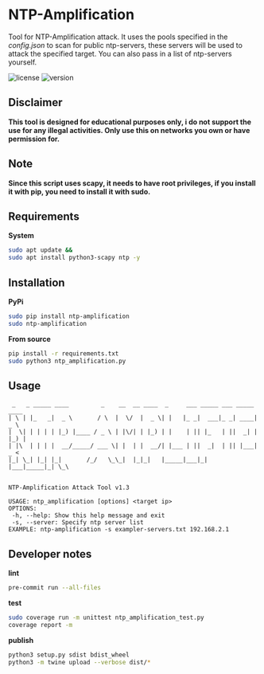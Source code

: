 # NTP-Amplification
Tool for NTP-Amplification attack. It uses the pools specified in the *config.json* to scan for public ntp-servers, these servers will be used to attack the specified target. You can also pass in a list of ntp-servers yourself.

![license](https://img.shields.io/badge/license-MIT-brightgreen.svg)
![version](https://img.shields.io/badge/version-1.3-lightgrey.svg)

## Disclaimer
**This tool is designed for educational purposes only, i do not support the use for any illegal activities.
Only use this on networks you own or have permission for.**

## Note

**Since this script uses scapy, it needs to have root privileges, if
you install it with pip, you need to install it with sudo.**

## Requirements

**System**
```bash
sudo apt update &&
sudo apt install python3-scapy ntp -y
```

## Installation

**PyPi**

```bash
sudo pip install ntp-amplification
sudo ntp-amplification
```

**From source**
```bash
pip install -r requirements.txt
sudo python3 ntp_amplification.py
```

## Usage

```
 _   _ _____ ____         _    __  __ ____  _     ___ _____ ___ _____ ____
| \ | |_   _|  _ \       / \  |  \/  |  _ \| |   |_ _|  ___|_ _| ____|  _ \
|  \| | | | | |_) |____ / _ \ | |\/| | |_) | |    | || |_   | ||  _| | |_) |
| |\  | | | |  __/_____/ ___ \| |  | |  __/| |___ | ||  _|  | || |___|  _ <
|_| \_| |_| |_|       /_/   \_\_|  |_|_|   |_____|___|_|   |___|_____|_| \_\


NTP-Amplification Attack Tool v1.3

USAGE: ntp_amplification [options] <target ip>
OPTIONS:
 -h, --help: Show this help message and exit
 -s, --server: Specify ntp server list
EXAMPLE: ntp-amplification -s exampler-servers.txt 192.168.2.1

```

## Developer notes

**lint**
```bash
pre-commit run --all-files
```

**test**
```bash
sudo coverage run -m unittest ntp_amplification_test.py
coverage report -m
```

**publish**
```bash
python3 setup.py sdist bdist_wheel
python3 -m twine upload --verbose dist/*
```
